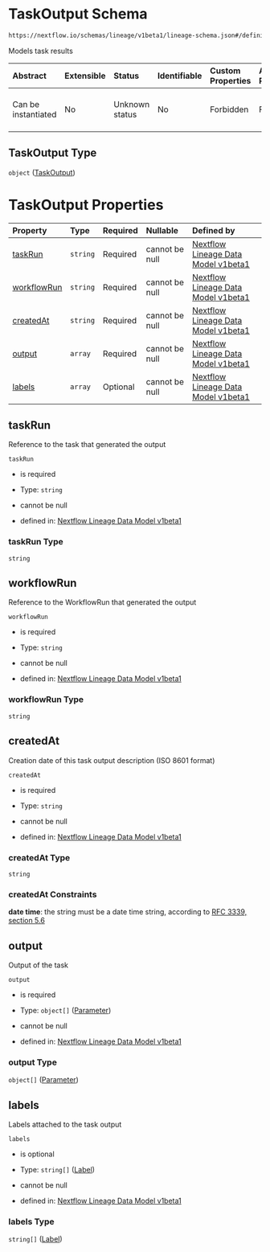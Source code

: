 # TaskOutput Schema

```txt
https://nextflow.io/schemas/lineage/v1beta1/lineage-schema.json#/definitions/TaskOutput
```

Models task results

| Abstract            | Extensible | Status         | Identifiable | Custom Properties | Additional Properties | Access Restrictions | Defined In                                                                                                       |
| :------------------ | :--------- | :------------- | :----------- | :---------------- | :-------------------- | :------------------ | :--------------------------------------------------------------------------------------------------------------- |
| Can be instantiated | No         | Unknown status | No           | Forbidden         | Forbidden             | none                | [nextflow-lineage-v1beta1-schema.json\*](../out/out/nextflow-lineage-v1beta1-schema.json "open original schema") |

## TaskOutput Type

`object` ([TaskOutput](nextflow-lineage-v1beta1-schema-1-definitions-taskoutput.md))

# TaskOutput Properties

| Property                    | Type     | Required | Nullable       | Defined by                                                                                                                                                                                                                                       |
| :-------------------------- | :------- | :------- | :------------- | :----------------------------------------------------------------------------------------------------------------------------------------------------------------------------------------------------------------------------------------------- |
| [taskRun](#taskrun)         | `string` | Required | cannot be null | [Nextflow Lineage Data Model v1beta1](nextflow-lineage-v1beta1-schema-1-definitions-taskoutput-properties-taskrun.md "https://nextflow.io/schemas/lineage/v1beta1/lineage-schema.json#/definitions/TaskOutput/properties/taskRun")               |
| [workflowRun](#workflowrun) | `string` | Required | cannot be null | [Nextflow Lineage Data Model v1beta1](nextflow-lineage-v1beta1-schema-1-definitions-taskoutput-properties-workflowrun.md "https://nextflow.io/schemas/lineage/v1beta1/lineage-schema.json#/definitions/TaskOutput/properties/workflowRun")       |
| [createdAt](#createdat)     | `string` | Required | cannot be null | [Nextflow Lineage Data Model v1beta1](nextflow-lineage-v1beta1-schema-1-definitions-taskoutput-properties-createdat.md "https://nextflow.io/schemas/lineage/v1beta1/lineage-schema.json#/definitions/TaskOutput/properties/createdAt")           |
| [output](#output)           | `array`  | Required | cannot be null | [Nextflow Lineage Data Model v1beta1](nextflow-lineage-v1beta1-schema-1-definitions-taskoutput-properties-task-output-parameters.md "https://nextflow.io/schemas/lineage/v1beta1/lineage-schema.json#/definitions/TaskOutput/properties/output") |
| [labels](#labels)           | `array`  | Optional | cannot be null | [Nextflow Lineage Data Model v1beta1](nextflow-lineage-v1beta1-schema-1-definitions-taskoutput-properties-task-output-labels.md "https://nextflow.io/schemas/lineage/v1beta1/lineage-schema.json#/definitions/TaskOutput/properties/labels")     |

## taskRun

Reference to the task that generated the output

`taskRun`

* is required

* Type: `string`

* cannot be null

* defined in: [Nextflow Lineage Data Model v1beta1](nextflow-lineage-v1beta1-schema-1-definitions-taskoutput-properties-taskrun.md "https://nextflow.io/schemas/lineage/v1beta1/lineage-schema.json#/definitions/TaskOutput/properties/taskRun")

### taskRun Type

`string`

## workflowRun

Reference to the WorkflowRun that generated the output

`workflowRun`

* is required

* Type: `string`

* cannot be null

* defined in: [Nextflow Lineage Data Model v1beta1](nextflow-lineage-v1beta1-schema-1-definitions-taskoutput-properties-workflowrun.md "https://nextflow.io/schemas/lineage/v1beta1/lineage-schema.json#/definitions/TaskOutput/properties/workflowRun")

### workflowRun Type

`string`

## createdAt

Creation date of this task output description (ISO 8601 format)

`createdAt`

* is required

* Type: `string`

* cannot be null

* defined in: [Nextflow Lineage Data Model v1beta1](nextflow-lineage-v1beta1-schema-1-definitions-taskoutput-properties-createdat.md "https://nextflow.io/schemas/lineage/v1beta1/lineage-schema.json#/definitions/TaskOutput/properties/createdAt")

### createdAt Type

`string`

### createdAt Constraints

**date time**: the string must be a date time string, according to [RFC 3339, section 5.6](https://tools.ietf.org/html/rfc3339 "check the specification")

## output

Output of the task

`output`

* is required

* Type: `object[]` ([Parameter](nextflow-lineage-v1beta1-schema-1-definitions-parameter.md))

* cannot be null

* defined in: [Nextflow Lineage Data Model v1beta1](nextflow-lineage-v1beta1-schema-1-definitions-taskoutput-properties-task-output-parameters.md "https://nextflow.io/schemas/lineage/v1beta1/lineage-schema.json#/definitions/TaskOutput/properties/output")

### output Type

`object[]` ([Parameter](nextflow-lineage-v1beta1-schema-1-definitions-parameter.md))

## labels

Labels attached to the task output

`labels`

* is optional

* Type: `string[]` ([Label](nextflow-lineage-v1beta1-schema-1-definitions-taskoutput-properties-task-output-labels-label.md))

* cannot be null

* defined in: [Nextflow Lineage Data Model v1beta1](nextflow-lineage-v1beta1-schema-1-definitions-taskoutput-properties-task-output-labels.md "https://nextflow.io/schemas/lineage/v1beta1/lineage-schema.json#/definitions/TaskOutput/properties/labels")

### labels Type

`string[]` ([Label](nextflow-lineage-v1beta1-schema-1-definitions-taskoutput-properties-task-output-labels-label.md))
